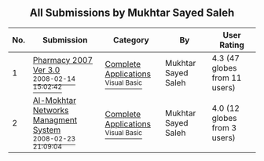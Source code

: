 ﻿<div align="center">

## All Submissions by Mukhtar Sayed Saleh

</div>

No.  | Submission | Category | By   | User Rating
---- | ---------- | -------- | ---- | -----------
1 | [Pharmacy 2007 Ver 3\.0<br /><sup>2008-02-14 15:02:42</sup>](https://github.com/Planet-Source-Code/mukhtar-sayed-saleh-pharmacy-2007-ver-3-0__1-70097) | [Complete Applications<br /><sup>Visual Basic</sup>](../ByCategory/complete-applications__1-27.md) | Mukhtar Sayed Saleh | 4.3 (47 globes from 11 users)
2 | [Al\-Mokhtar Networks Managment System<br /><sup>2008-02-23 21:09:04</sup>](https://github.com/Planet-Source-Code/mukhtar-sayed-saleh-al-mokhtar-networks-managment-system__1-70153) | [Complete Applications<br /><sup>Visual Basic</sup>](../ByCategory/complete-applications__1-27.md) | Mukhtar Sayed Saleh | 4.0 (12 globes from 3 users)
